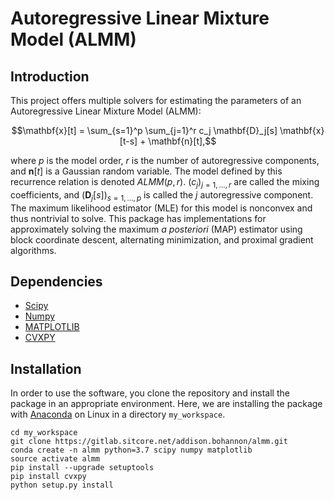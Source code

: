 # Autoregressive Linear Mixture Model (ALMM)

## Introduction

This project offers multiple solvers for estimating the parameters of an Autoregressive Linear Mixture Model (ALMM):

```math
\mathbf{x}[t] = \sum_{s=1}^p \sum_{j=1}^r c_j \mathbf{D}_j[s] \mathbf{x}[t-s] + \mathbf{n}[t],
```

where $`p`$ is the model order, $`r`$ is the number of autoregressive components, and $`\mathbf{n}[t]`$ is a Gaussian random variable. 
The model defined by this recurrence relation is denoted $`ALMM(p, r)`$. $`\left(c_j\right)_{j=1,\ldots,r}`$ are called the mixing
coefficients, and $`\left(\mathbf{D}_j[s]\right)_{s=1,\ldots,p}`$ is called the $`j`$ autoregressive component. The maximum likelihood 
estimator (MLE) for this model is nonconvex and thus nontrivial to solve. This package has implementations for approximately solving
the maximum *a posteriori* (MAP) estimator using block coordinate descent, alternating minimization, and proximal gradient algorithms.

## Dependencies

- [Scipy](https://www.scipy.org/)
- [Numpy](https://numpy.org/)
- [MATPLOTLIB](https://matplotlib.org/)
- [CVXPY](https://www.cvxpy.org/)

## Installation

In order to use the software, you clone the repository and install the package in an appropriate environment. Here, we are installing
the package with [Anaconda](https://www.anaconda.com/) on Linux in a directory `my_workspace`.

```
cd my_workspace
git clone https://gitlab.sitcore.net/addison.bohannon/almm.git
conda create -n almm python=3.7 scipy numpy matplotlib
source activate almm
pip install --upgrade setuptools
pip install cvxpy
python setup.py install
```
